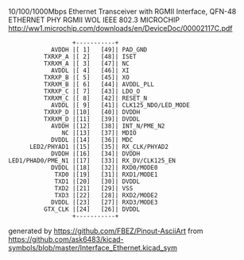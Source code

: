 10/100/1000Mbps Ethernet Transceiver with RGMII Interface, QFN-48
ETHERNET PHY RGMII WOL IEEE 802.3 MICROCHIP
http://ww1.microchip.com/downloads/en/DeviceDoc/00002117C.pdf


	                  +-----------+
	            AVDDH |[ 1]   [49]| PAD_GND
	          TXRXP_A |[ 2]   [48]| ISET
	          TXRXM_A |[ 3]   [47]| NC
	            AVDDL |[ 4]   [46]| XI
	          TXRXP_B |[ 5]   [45]| XO
	          TXRXM_B |[ 6]   [44]| AVDDL_PLL
	          TXRXP_C |[ 7]   [43]| LDO_O
	          TXRXM_C |[ 8]   [42]| RESET_N
	            AVDDL |[ 9]   [41]| CLK125_NDO/LED_MODE
	          TXRXP_D |[10]   [40]| DVDDH
	          TXRXM_D |[11]   [39]| DVDDL
	            AVDDH |[12]   [38]| INT_N/PME_N2
	               NC |[13]   [37]| MDIO
	            DVDDL |[14]   [36]| MDC
	      LED2/PHYAD1 |[15]   [35]| RX_CLK/PHYAD2
	            DVDDH |[16]   [34]| DVDDH
	LED1/PHAD0/PME_N1 |[17]   [33]| RX_DV/CLK125_EN
	            DVDDL |[18]   [32]| RXD0/MODE0
	             TXD0 |[19]   [31]| RXD1/MODE1
	             TXD1 |[20]   [30]| DVDDL
	             TXD2 |[21]   [29]| VSS
	             TXD3 |[22]   [28]| RXD2/MODE2
	            DVDDL |[23]   [27]| RXD3/MODE3
	          GTX_CLK |[24]   [26]| DVDDL
	                  +-----------+


generated by https://github.com/FBEZ/Pinout-AsciiArt from https://github.com/ask6483/kicad-symbols/blob/master/Interface_Ethernet.kicad_sym
